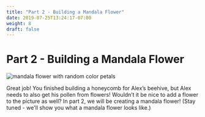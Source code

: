 ```yaml
---
title: "Part 2 - Building a Mandala Flower"
date: 2019-07-25T13:24:17-07:00
weight: 8
draft: false
---
```


# Part 2 - Building a Mandala Flower 

![mandala flower with random color petals](https://paper-attachments.dropbox.com/s_F078714AB8FA59FD292476DB5E3304D54CD817148B6A8087A90D63D6C59A7C0D_1563989900782_mandala+colors.PNG)

Great job! You finished building a honeycomb for Alex’s beehive, but Alex needs to also get his pollen from flowers! Wouldn’t it be nice to add a flower to the picture as well? In part 2, we will be creating a mandala flower! (Stay tuned - we'll show you what a mandala flower looks like.)
